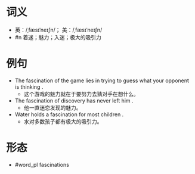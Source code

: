 # 词义
- 英：/ˌfæsɪˈneɪʃn/； 美：/ˌfæsɪˈneɪʃn/
- #n 着迷；魅力；入迷；极大的吸引力
# 例句
- The fascination of the game lies in trying to guess what your opponent is thinking .
	- 这个游戏的魅力就在于要努力去猜对手在想什么。
- The fascination of discovery has never left him .
	- 他一直迷恋发现的魅力。
- Water holds a fascination for most children .
	- 水对多数孩子都有极大的吸引力。
# 形态
- #word_pl fascinations
